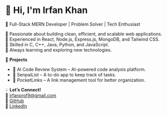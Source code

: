 # 👋 Hi, I'm Irfan Khan  

🚀 Full-Stack MERN Developer | Problem Solver | Tech Enthusiast  

🔹 Passionate about building clean, efficient, and scalable web applications.  
🔹 Experienced in React, Node.js, Express.js, MongoDB, and Tailwind CSS.  
🔹 Skilled in C, C++, Java, Python, and JavaScript.  
🔹 Always learning and exploring new technologies.  

📌 **Projects**  
- 🚀 AI Code Review System – AI-powered code analysis platform.  
- 📌 SenpaiList – A to-do app to keep track of tasks.  
- 🔗 PocketLinks – A link management tool for better organization.  

💡 **Let’s Connect!**  
📧 irfanprof9@gmail.com  
🐙 [GitHub](https://github.com/IRFAN-KHAN-git)  
💼 [LinkedIn](https://www.linkedin.com/in/irfan-khan-007098271/)  
